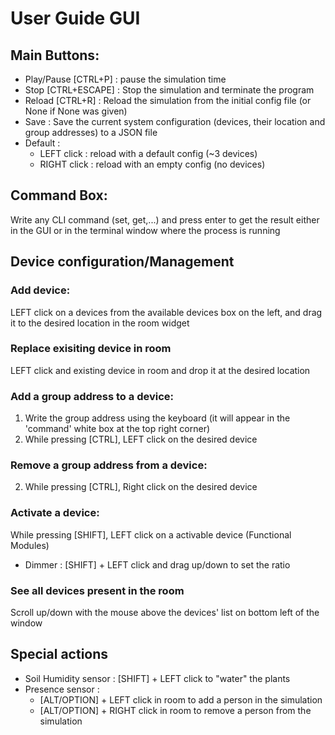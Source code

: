 # User Guide GUI

## Main Buttons:
- Play/Pause [CTRL+P] : pause the simulation time
- Stop [CTRL+ESCAPE] : Stop the simulation and terminate the program
- Reload [CTRL+R] : Reload the simulation from the initial config file (or None if None was given)
- Save : Save the current system configuration (devices, their location and group addresses) to a JSON file
- Default : 
	- LEFT click : reload with a default config (~3 devices)
	- RIGHT click : reload with an empty config (no devices)

## Command Box:
Write any CLI command (set, get,...) and press enter to get the result either in the GUI or in the terminal window where the process is running

## Device configuration/Management
### **Add device**:
LEFT click on a devices from the available devices box on the left, and drag it to the desired location in the room widget
### **Replace exisiting device in room**
LEFT click and existing device in room and drop it at the desired location

### **Add a group address to a device**:
1. Write the group address using the keyboard (it will appear in the 'command' white box at the top right corner)
2. While pressing [CTRL], LEFT click on the desired device
### **Remove a group address from a device**:
2. While pressing [CTRL], Right click on the desired device

### **Activate a device**:
While pressing [SHIFT], LEFT click on a activable device (Functional Modules)
* Dimmer : [SHIFT] + LEFT click and drag up/down to set the ratio

### **See all devices present in the room**
Scroll up/down with the mouse above the devices' list on bottom left of the window

## Special actions
* Soil Humidity sensor : [SHIFT] + LEFT click to "water" the plants 
* Presence sensor : 
    - [ALT/OPTION] + LEFT click in room to add a person in the simulation
    - [ALT/OPTION] + RIGHT click in room to remove a person from the simulation



